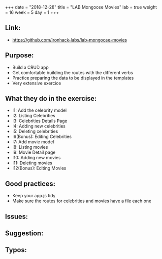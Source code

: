 +++
date = "2018-12-28"
title = "LAB Mongoose Movies"
lab = true
weight = 16
week = 5
day = 1
+++

## Link:
  - https://github.com/ironhack-labs/lab-mongoose-movies

## Purpose:
  - Build a CRUD app
  - Get comfortable building the routes with the different verbs
  - Practice preparing the data to be displayed in the templates
  - Very extensive exercice

## What they do in the exercise:
  - I1: Add the celebrity model
  - I2: Listing Celebrities
  - I3: Celebrities Details Page
  - I4: Adding new celebrities
  - I5: Deleting celebrities
  - I6(Bonus): Editing Celebrities
  - I7: Add movie model
  - I8: Listing movies
  - I9: Movie Detail page
  - I10: Adding new movies
  - I11: Deleting movies
  - I12(Bonus): Editing Movies

## Good practices:
  - Keep your app.js tidy
  - Make sure the routes for celebrities and movies have a file each one

## Issues:

## Suggestion:

## Typos:
